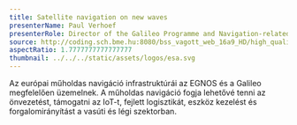 ```yaml
---
title: Satellite navigation on new waves
presenterName: Paul Verhoef
presenterRole: Director of the Galileo Programme and Navigation-related Activities (D/NAV), ESA
source: http://coding.sch.bme.hu:8080/bss_vagott_web_16a9_HD/high_quality/simonyikonf2017_IB028_blokk1_verhoef_hq_HD.mp4
aspectRatio: 1.7777777777777777
thumbnail: ../../../static/assets/logos/esa.svg
---
```


Az európai műholdas navigáció infrastruktúrái az EGNOS és a Galileo megfelelően
üzemelnek. A műholdas navigáció fogja lehetővé tenni az önvezetést, támogatni
az IoT-t, fejlett logisztikát, eszköz kezelést és forgalomirányítást a
vasúti és légi szektorban.
